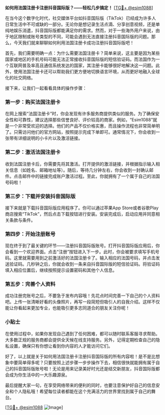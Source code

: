 **如何用法国注册卡注册抖音国际版？——轻松几步搞定！** [[TG💪+ @esim1088](https://t.me/s/esim1088)]

在当今这个数字化时代，社交媒体平台如抖音国际版（TikTok）已经成为许多人日常生活中不可或缺的一部分。无论你是想记录生活点滴、分享创意视频，还是单纯地娱乐消遣，抖音国际版都能满足你的需求。然而，对于一些海外用户来说，由于地区限制或账号类型的不同，可能会遇到无法直接注册抖音国际版的问题。那么，今天我们就来聊聊如何利用法国注册卡成功注册抖音国际版吧！

首先，我们需要明确一点：为什么需要法国注册卡？简单来说，这主要是因为某些国家或地区的手机号码可能无法正常接收抖音国际版的短信验证码。而法国作为一个互联网普及率高且通信系统发达的国家，其注册卡能够很好地解决这一问题。此外，使用法国注册卡还可以帮助我们更方便地切换语言环境，从而更好地融入全球化的社交网络。

接下来，让我们一起看看具体的操作步骤：

### 第一步：购买法国注册卡

在网上搜索“法国注册卡”时，你会发现有许多服务商提供类似的服务。为了确保安全性和可靠性，建议选择那些信誉良好、评价较高的商家。例如，“Esim1088”就是一个非常受欢迎的选择。他们的产品不仅价格实惠，而且操作流程也非常简单明了。只需访问他们的官方网站，按照提示完成下单即可。通常情况下，你会收到一张带有详细说明的小卡片以及激活链接。

### 第二步：激活法国注册卡

收到法国注册卡后，你需要先将其激活。打开提供的激活链接，并根据指示输入相关信息（如姓名、邮箱地址等）。随后，等待几分钟左右，你会收到一封确认邮件。点击邮件中的链接完成账户激活过程。至此，你就拥有了一个属于自己的法国号码啦！

### 第三步：下载并安装抖音国际版

接下来就是下载抖音国际版应用程序了。你可以通过苹果App Store或者谷歌Play商店搜索“TikTok”，然后点击下载按钮进行安装。安装完成后，启动应用并同意相关条款与条件。

### 第四步：开始注册账号

现在终于到了最关键的环节——注册抖音国际版账号。打开抖音国际版应用后，你会看到一个欢迎界面。点击“注册”按钮进入下一步。此时，你会被要求填写手机号码。这里就需要用到之前激活好的法国注册卡了。输入相应的法国号码，并点击发送验证码。几秒钟之后，你就会收到一条来自抖音国际版的短信验证码。将验证码填入相应位置后，继续按照提示设置密码和其他个人信息。

### 第五步：完善个人资料

成功注册完账号之后，不要急于发布内容哦！先花点时间完善一下自己的个人资料吧。上传一张清晰好看的头像照片，再写一段简短但吸引人的自我介绍。这样不仅能让你看起来更加专业，也能吸引更多志同道合的朋友关注你呢！

### 小贴士

在使用过程中，如果你发现自己遇到了任何困难，都可以随时联系客服寻求帮助。大多数正规的服务商都会提供全天候在线支持服务。另外，记得定期检查自己的隐私设置，确保只有你想让看到你内容的人才能访问它们。

好了，以上就是关于如何用法国注册卡注册抖音国际版的所有内容啦！是不是比想象中要简单得多呢？只要按照上述步骤一步步操作下去，相信很快就能拥有属于自己的抖音国际版账号啦！无论是用来记录美好时光还是结交新朋友，抖音国际版都会成为你生活中的一大乐趣源泉。

最后提醒大家一句，在享受网络带来的便利的同时，也要注意保护好自己的信息安全和个人隐私哦！希望每位读者都能在这个充满活力的世界里找到属于自己的舞台。

[[TG💪+ @esim1088](https://t.me/s/esim1088) ![Image](https://i.postimg.cc/4NQfJmqS/Snipaste-2025-05-13-00-14-12.png)]
